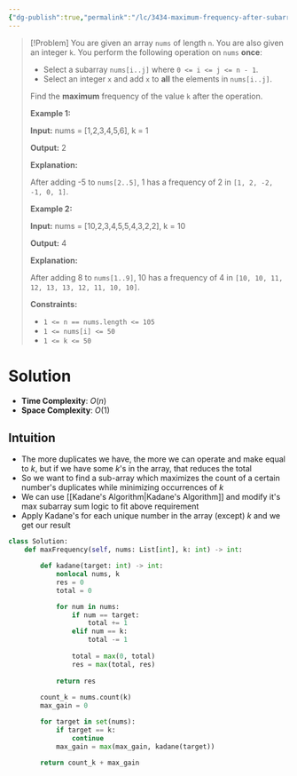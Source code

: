 ```yaml
---
{"dg-publish":true,"permalink":"/lc/3434-maximum-frequency-after-subarray-operation/","tags":["array","kadane"]}
---
```


>[!Problem]
>You are given an array `nums` of length `n`. You are also given an integer `k`.
> You perform the following operation on `nums` **once**:
> 
> - Select a subarray `nums[i..j]` where `0 <= i <= j <= n - 1`.
> - Select an integer `x` and add `x` to **all** the elements in `nums[i..j]`.
> 
> Find the **maximum** frequency of the value `k` after the operation.
> 
> **Example 1:**
> 
> **Input:** nums = [1,2,3,4,5,6], k = 1
> 
> **Output:** 2
> 
> **Explanation:**
> 
> After adding -5 to `nums[2..5]`, 1 has a frequency of 2 in `[1, 2, -2, -1, 0, 1]`.
> 
> **Example 2:**
> 
> **Input:** nums = [10,2,3,4,5,5,4,3,2,2], k = 10
> 
> **Output:** 4
> 
> **Explanation:**
> 
> After adding 8 to `nums[1..9]`, 10 has a frequency of 4 in `[10, 10, 11, 12, 13, 13, 12, 11, 10, 10]`.
> 
> **Constraints:**
> 
> - `1 <= n == nums.length <= 105`
> - `1 <= nums[i] <= 50`
> - `1 <= k <= 50`

# Solution
- **Time Complexity**: $O(n)$
- **Space Complexity**: $O(1)$
## Intuition
- The more duplicates we have, the more we can operate and make equal to $k$, but if we have some $k$'s in the array, that reduces the total
- So we want to find a sub-array which maximizes the count of a certain number's duplicates while minimizing occurrences of $k$
- We can use [[Kadane's Algorithm\|Kadane's Algorithm]] and modify it's max subarray sum logic to fit above requirement
- Apply Kadane's for each unique number in the array (except) $k$ and we get our result
```python
class Solution:
    def maxFrequency(self, nums: List[int], k: int) -> int:

        def kadane(target: int) -> int:
            nonlocal nums, k
            res = 0
            total = 0

            for num in nums:
                if num == target:
                    total += 1
                elif num == k:
                    total -= 1
                
                total = max(0, total)
                res = max(total, res)
            
            return res
        
        count_k = nums.count(k)
        max_gain = 0

        for target in set(nums):
            if target == k:
                continue
            max_gain = max(max_gain, kadane(target))
        
        return count_k + max_gain
```